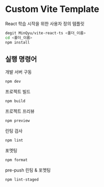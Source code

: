 # Custom Vite Template

React 학습 시작을 위한 사용자 정의 템플릿

```sh
degit MinQyu/vite-react-ts <폴더_이름>
cd <폴더_이름>
npm install
```

## 실행 명령어

개발 서버 구동

```sh
npm dev
```

프로젝트 빌드

```sh
npm build
```

프로젝트 프리뷰

```sh
npm preview
```

린팅 검사

```sh
npm lint
```

포멧팅

```sh
npm format
```

pre-push 린팅 & 포멧팅

```sh
npm lint-staged
```
